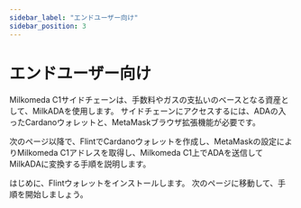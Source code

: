```yaml
---
sidebar_label: "エンドユーザー向け"
sidebar_position: 3
---
```


# エンドユーザー向け

Milkomeda C1サイドチェーンは、手数料やガスの支払いのベースとなる資産として、MilkADAを使用します。 サイドチェーンにアクセスするには、ADAの入ったCardanoウォレットと、MetaMaskブラウザ拡張機能が必要です。

次のページ以降で、FlintでCardanoウォレットを作成し、MetaMaskの設定によりMilkomeda C1アドレスを取得し、Milkomeda C1上でADAを送信してMilkADAに変換する手順を説明します。

はじめに、Flintウォレットをインストールします。 次のページに移動して、手順を開始しましょう。
